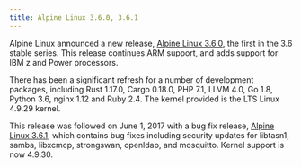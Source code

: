 ```yaml
---
title: Alpine Linux 3.6.0, 3.6.1
---
```


Alpine Linux announced a new release, [Alpine Linux 3.6.0], the
first in the 3.6 stable series. This release continues ARM support,
and adds support for IBM z and Power processors.

[Alpine Linux 3.6.0]:https://alpinelinux.org/posts/Alpine-3.6.0-released.html

There has been a significant refresh for a number of development
packages, including Rust 1.17.0, Cargo 0.18.0, PHP 7.1, LLVM 4.0,
Go 1.8, Python 3.6, nginx 1.12 and Ruby 2.4. The kernel provided
is the LTS Linux 4.9.29 kernel.

This release was followed on June 1, 2017 with a bug fix release,
[Alpine Linux 3.6.1], which contains bug fixes including security
updates for libtasn1, samba, libxcmcp, strongswan,
openldap, and mosquitto. Kernel support is now 4.9.30.

[Alpine Linux 3.6.1]:https://alpinelinux.org/posts/Alpine-3.6.1-released.html

